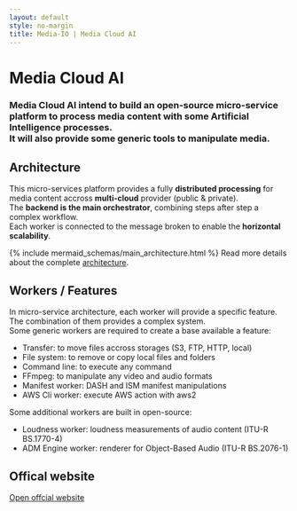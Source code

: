 ```yaml
---
layout: default
style: no-margin
title: Media-IO | Media Cloud AI
---
```

<div class="section">
  <div class="filler"></div>
  <div>
    <h1>Media Cloud AI</h1>
    <h3>
        Media Cloud AI intend to build an open-source micro-service platform to process media content with some Artificial Intelligence processes.<br/>
        It will also provide some generic tools to manipulate media.
    </h3>
  </div>
  <div class="filler"></div>
</div>
<div class="section">
    <h2>Architecture</h2>
    <p>
        This micro-services platform provides a fully <b>distributed processing</b> for media content accross <b>multi-cloud</b> provider (public & private).<br/>
        The <b>backend is the main orchestrator</b>, combining steps after step a complex workflow.<br/>
        Each worker is connected to the message broken to enable the <b>horizontal scalability</b>.<br/>
    </p>
    {% include mermaid_schemas/main_architecture.html %}
    Read more details about the complete <a href="http://media-cloud.ai/architecture.html" target="_blank">architecture</a>.
</div>
<div class="section">
    <h2>Workers / Features</h2>
    <p>
        In micro-service architecture, each worker will provide a specific feature.<br/>
        The combination of them provides a complex system.<br/>
        Some generic workers are required to create a base available a feature:
        <ul>
            <li>
                <label>Transfer</label>: to move files accross storages (S3, FTP, HTTP, local)
            </li>
            <li>
                <label>File system</label>: to remove or copy local files and folders
            </li>
            <li>
                <label>Command line</label>: to execute any command
            </li>
            <li>
                <label>FFmpeg</label>: to manipulate any video and audio formats
            </li>
            <li>
                <label>Manifest worker</label>: DASH and ISM manifest manipulations
            </li>
            <li>
                <label>AWS Cli worker</label>: execute AWS action with aws2
            </li>
        </ul>
        <p>
            Some additional workers are built in open-source:
            <ul>
                <li>
                    <label>Loudness worker</label>: loudness measurements of audio content (ITU-R BS.1770-4)
                </li>
                <li>
                    <label>ADM Engine worker</label>: renderer for Object-Based Audio (ITU-R BS.2076-1)
                </li>
            </ul>
        </p>
    </p>
</div>

<div class="section">
    <h2>Offical website</h2>
    <a href="https://media-cloud.ai/" target="_blank">
        <div class="button">
            <i class="fa fa-external-link"></i>
            Open offcial website
        </div>
    </a>
</div>